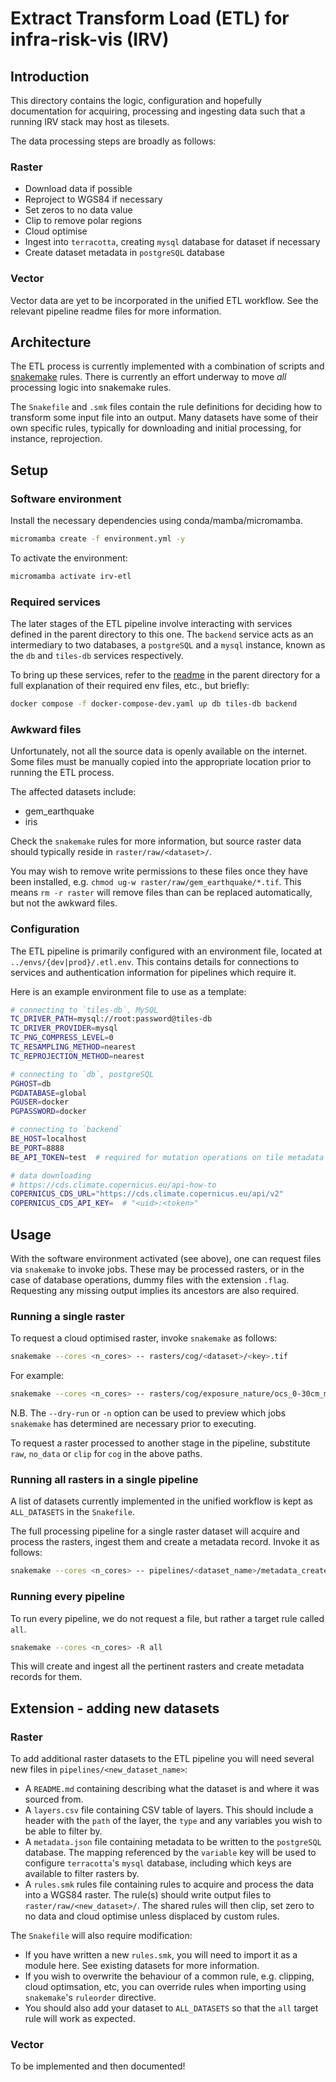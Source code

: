 # Extract Transform Load (ETL) for infra-risk-vis (IRV)

## Introduction

This directory contains the logic, configuration and hopefully documentation for
acquiring, processing and ingesting data such that a running IRV stack may host
as tilesets.

The data processing steps are broadly as follows:

### Raster

- Download data if possible
- Reproject to WGS84 if necessary
- Set zeros to no data value
- Clip to remove polar regions
- Cloud optimise
- Ingest into `terracotta`, creating `mysql` database for dataset if necessary
- Create dataset metadata in `postgreSQL` database

### Vector

Vector data are yet to be incorporated in the unified ETL workflow. See the
relevant pipeline readme files for more information.

## Architecture

The ETL process is currently implemented with a combination of scripts and
[snakemake](https://snakemake.readthedocs.io/en/stable/) rules. There is currently an
effort underway to move _all_ processing logic into snakemake rules.

The `Snakefile` and `.smk` files contain the rule definitions for deciding how
to transform some input file into an output. Many datasets have some of their
own specific rules, typically for downloading and initial processing, for
instance, reprojection.

## Setup

### Software environment

Install the necessary dependencies using conda/mamba/micromamba.

```bash
micromamba create -f environment.yml -y
```

To activate the environment:

```bash
micromamba activate irv-etl
```

### Required services

The later stages of the ETL pipeline involve interacting with services
defined in the parent directory to this one. The `backend` service acts as an
intermediary to two databases, a `postgreSQL` and a `mysql` instance, known as
the `db` and `tiles-db` services respectively.

To bring up these services, refer to the [readme](../README.md) in the parent
directory for a full explanation of their required env files, etc., but briefly:

```bash
docker compose -f docker-compose-dev.yaml up db tiles-db backend
```

### Awkward files

Unfortunately, not all the source data is openly available on the internet.
Some files must be manually copied into the appropriate location prior to
running the ETL process.

The affected datasets include:
- gem_earthquake
- iris

Check the `snakemake` rules for more information, but source raster data should
typically reside in `raster/raw/<dataset>/`.

You may wish to remove write permissions to these files once they have been
installed, e.g. `chmod ug-w raster/raw/gem_earthquake/*.tif`. This means `rm -r raster`
will remove files than can be replaced automatically, but not the awkward files.

### Configuration

The ETL pipeline is primarily configured with an environment file, located at
`../envs/{dev|prod}/.etl.env`. This contains details for connections to services
and authentication information for pipelines which require it.

Here is an example environment file to use as a template:

```bash
# connecting to `tiles-db`, MySQL
TC_DRIVER_PATH=mysql://root:password@tiles-db
TC_DRIVER_PROVIDER=mysql
TC_PNG_COMPRESS_LEVEL=0
TC_RESAMPLING_METHOD=nearest
TC_REPROJECTION_METHOD=nearest

# connecting to `db`, postgreSQL
PGHOST=db
PGDATABASE=global
PGUSER=docker
PGPASSWORD=docker

# connecting to `backend`
BE_HOST=localhost
BE_PORT=8888
BE_API_TOKEN=test  # required for mutation operations on tile metadata (`/tiles/sources POST & DELETE`).

# data downloading
# https://cds.climate.copernicus.eu/api-how-to
COPERNICUS_CDS_URL="https://cds.climate.copernicus.eu/api/v2"
COPERNICUS_CDS_API_KEY=  # "<uid>:<token>"
```

## Usage

With the software environment activated (see above), one can request files via
`snakemake` to invoke jobs. These may be processed rasters, or in the case of
database operations, dummy files with the extension `.flag`. Requesting any
missing output implies its ancestors are also required.

### Running a single raster

To request a cloud optimised raster, invoke `snakemake` as follows:

```bash
snakemake --cores <n_cores> -- rasters/cog/<dataset>/<key>.tif
```

For example:

```bash
snakemake --cores <n_cores> -- rasters/cog/exposure_nature/ocs_0-30cm_mean_1000.tif
```

N.B. The `--dry-run` or `-n` option can be used to preview which jobs
`snakemake` has determined are necessary prior to executing.

To request a raster processed to another stage in the pipeline, substitute
`raw`, `no_data` or `clip` for `cog` in the above paths.

### Running all rasters in a single pipeline

A list of datasets currently implemented in the unified workflow is kept as
`ALL_DATASETS` in the `Snakefile`.

The full processing pipeline for a single raster dataset will acquire and
process the rasters, ingest them and create a metadata record. Invoke it as
follows:

```bash
snakemake --cores <n_cores> -- pipelines/<dataset_name>/metadata_created.flag
```

### Running every pipeline

To run every pipeline, we do not request a file, but rather a target rule called `all`.

```bash
snakemake --cores <n_cores> -R all
```

This will create and ingest all the pertinent rasters and create metadata records for them.

## Extension - adding new datasets

### Raster

To add additional raster datasets to the ETL pipeline you will need several new
files in `pipelines/<new_dataset_name>`:

- A `README.md` containing describing what the dataset is and where it was
sourced from.
- A `layers.csv` file containing CSV table of layers.  This should include a
header with the `path` of the layer, the `type` and any variables you wish to be
able to filter by.
- A `metadata.json` file containing metadata to be written to the `postgreSQL`
database. The mapping referenced by the `variable` key will be used to configure
`terracotta`'s `mysql` database, including which keys are available to filter
rasters by.
- A `rules.smk` rules file containing rules to acquire and process the data into
a WGS84 raster. The rule(s) should write output files to
`raster/raw/<new_dataset>/`. The shared rules will then clip, set zero to no data
and cloud optimise unless displaced by custom rules.

The `Snakefile` will also require modification:
- If you have written a new `rules.smk`, you will need to import it as a module here.
See existing datasets for more information.
- If you wish to overwrite the behaviour of a common rule, e.g. clipping, cloud
optimsation, etc, you can override rules when importing using `snakemake`'s
`ruleorder` directive.
- You should also add your dataset to `ALL_DATASETS` so that the `all` target
rule will work as expected.

### Vector

To be implemented and then documented!